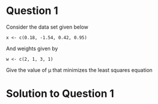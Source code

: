# Question 1
Consider the data set given below

`x <- c(0.18, -1.54, 0.42, 0.95)`

And weights given by

`w <- c(2, 1, 3, 1)`

Give the value of μ that minimizes the least squares equation

# Solution to Question 1
